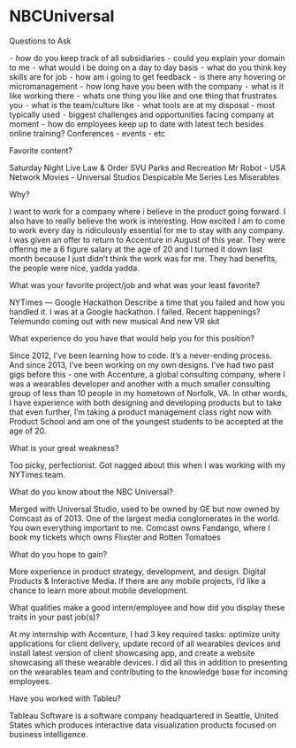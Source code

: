 # **NBCUniversal**

Questions to Ask

⁃ how do you keep track of all subsidiaries
⁃ could you explain your domain to me
⁃ what would i be doing on a day to day basis
⁃ what do you think key skills are for job
⁃ how am i going to get feedback
⁃ is there any hovering or micromanagement
⁃ how long have you been with the company
⁃ what is it like working there
⁃ whats one thing you like and one thing that frustrates you
⁃ what is the team/culture like
⁃ what tools are at my disposal - most typically used
⁃ biggest challenges and opportunities facing company at moment
⁃ how do employees keep up to date with latest tech besides online training? Conferences - events - etc

Favorite content?

Saturday Night Live
Law & Order SVU
Parks and Recreation
Mr Robot - USA Network
Movies - Universal Studios
Despicable Me Series
Les Miserables

Why?

I want to work for a company where i believe in the product going forward. I also have to really believe the work is interesting. How excited I am to come to work every day is ridiculously essential for me to stay with any company. I was given an offer to return to Accenture in August of this year. They were offering me a 6 figure salary at the age of 20 and I turned it down last month because I just didn’t think the work was for me. They had benefits, the people were nice, yadda yadda.

What was your favorite project/job and what was your least favorite?

NYTimes — Google Hackathon
Describe a time that you failed and how you handled it.
I was at a Google hackathon. I failed.
Recent happenings?
Telemundo coming out with new musical
And new VR skit

What experience do you have that would help you for this position?

Since 2012, I’ve been learning how to code. It’s a never-ending process. And since 2013, I’ve been working on my own designs. I’ve had two past gigs before this - one with Accenture, a global consulting company, where I was a wearables developer and another with a much smaller consulting group of less than 10 people in my hometown of Norfolk, VA.
In other words, I have experience with both designing and developing products but to take that even further, I’m taking a product management class right now with Product School and am one of the youngest students to be accepted at the age of 20.

What is your great weakness?

 Too picky, perfectionist. Got nagged about this when I was working with my NYTimes team.

What do you know about the NBC Universal?

Merged with Universal Studio, used to be owned by GE but now owned by Comcast as of 2013. One of the largest media conglomerates in the world. You own everything important to me. Comcast owns Fandango, where I book my tickets which owns Flixster and Rotten Tomatoes

What do you hope to gain?

More experience in product strategy, development, and design. Digital Products & Interactive Media. If there are any mobile projects, I’d like a chance to learn more about mobile development.

What qualities make a good intern/employee and how did you display these traits in your past job(s)?

At my internship with Accenture, I had 3 key required tasks: optimize unity applications for client delivery, update record of all wearables devices and install latest version of client showcasing app, and create a website showcasing all these wearable devices. I did all this in addition to presenting on the wearables team and contributing to the knowledge base for incoming employees.

Have you worked with Tableu?

Tableau Software is a software company headquartered in Seattle, United States which produces interactive data visualization products focused on business intelligence.
